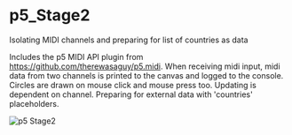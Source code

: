 # p5_Stage2
Isolating MIDI channels and preparing for list of countries as data


Includes the p5 MIDI API plugin from https://github.com/therewasaguy/p5.midi.
When receiving midi input, midi data from two channels is printed to the canvas and logged to the console.
Circles are drawn on mouse click and mouse press too.
Updating is dependent on channel. Preparing for external data with 'countries' placeholders.

![p5 Stage2](https://saturdaycodersamsterdam.github.io/p5_Stage2.png)
